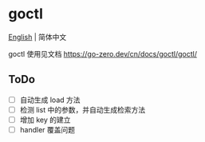 # goctl

[English](readme.md) | 简体中文

goctl 使用见文档 https://go-zero.dev/cn/docs/goctl/goctl/

## ToDo

- [ ] 自动生成 load 方法
- [ ] 检测 list 中的参数，并自动生成检索方法
- [ ] 增加 key 的建立
- [ ] handler 覆盖问题
